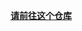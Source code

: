[**请前往这个仓库**]([https://www.bilibili.com/video/BV1j94y1C7u6](https://github.com/BlueArchiveCN/Anti-Harmony-Magisk--)https://github.com/BlueArchiveCN/Anti-Harmony-Magisk--)
